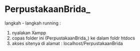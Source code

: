 # PerpustakaanBrida_

langkah - langkah running :
1. nyalakan Xampp
2. copas folder ini (PerpustakaanBrida_) ke dalam foldr htdocs
3. akses sitenya di alamat : localhost/PerpustakaanBrida
